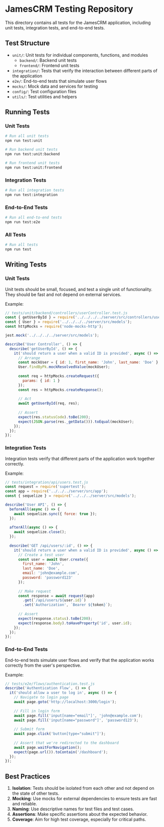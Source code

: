 # JamesCRM Testing Repository

This directory contains all tests for the JamesCRM application, including unit tests, integration tests, and end-to-end tests.

## Test Structure

- `unit/`: Unit tests for individual components, functions, and modules
  - `backend/`: Backend unit tests
  - `frontend/`: Frontend unit tests
- `integration/`: Tests that verify the interaction between different parts of the application
- `e2e/`: End-to-end tests that simulate user flows
- `mocks/`: Mock data and services for testing
- `config/`: Test configuration files
- `utils/`: Test utilities and helpers

## Running Tests

### Unit Tests

```bash
# Run all unit tests
npm run test:unit

# Run backend unit tests
npm run test:unit:backend

# Run frontend unit tests
npm run test:unit:frontend
```

### Integration Tests

```bash
# Run all integration tests
npm run test:integration
```

### End-to-End Tests

```bash
# Run all end-to-end tests
npm run test:e2e
```

### All Tests

```bash
# Run all tests
npm run test
```

## Writing Tests

### Unit Tests

Unit tests should be small, focused, and test a single unit of functionality. They should be fast and not depend on external services.

Example:

```javascript
// tests/unit/backend/controllers/userController.test.js
const { getUserById } = require('../../../../server/src/controllers/users');
const { User } = require('../../../../server/src/models');
const httpMocks = require('node-mocks-http');

jest.mock('../../../../server/src/models');

describe('User Controller', () => {
  describe('getUserById', () => {
    it('should return a user when a valid ID is provided', async () => {
      // Arrange
      const mockUser = { id: 1, first_name: 'John', last_name: 'Doe' };
      User.findByPk.mockResolvedValue(mockUser);
      
      const req = httpMocks.createRequest({
        params: { id: 1 }
      });
      const res = httpMocks.createResponse();
      
      // Act
      await getUserById(req, res);
      
      // Assert
      expect(res.statusCode).toBe(200);
      expect(JSON.parse(res._getData())).toEqual(mockUser);
    });
  });
});
```

### Integration Tests

Integration tests verify that different parts of the application work together correctly.

Example:

```javascript
// tests/integration/api/users.test.js
const request = require('supertest');
const app = require('../../../server/src/app');
const { sequelize } = require('../../../server/src/models');

describe('User API', () => {
  beforeAll(async () => {
    await sequelize.sync({ force: true });
  });
  
  afterAll(async () => {
    await sequelize.close();
  });
  
  describe('GET /api/users/:id', () => {
    it('should return a user when a valid ID is provided', async () => {
      // Create a test user
      const user = await User.create({
        first_name: 'John',
        last_name: 'Doe',
        email: 'john@example.com',
        password: 'password123'
      });
      
      // Make request
      const response = await request(app)
        .get(`/api/users/${user.id}`)
        .set('Authorization', `Bearer ${token}`);
      
      // Assert
      expect(response.status).toBe(200);
      expect(response.body).toHaveProperty('id', user.id);
    });
  });
});
```

### End-to-End Tests

End-to-end tests simulate user flows and verify that the application works correctly from the user's perspective.

Example:

```javascript
// tests/e2e/flows/authentication.test.js
describe('Authentication Flow', () => {
  it('should allow a user to log in', async () => {
    // Navigate to login page
    await page.goto('http://localhost:3000/login');
    
    // Fill in login form
    await page.fill('input[name="email"]', 'john@example.com');
    await page.fill('input[name="password"]', 'password123');
    
    // Submit form
    await page.click('button[type="submit"]');
    
    // Assert that we're redirected to the dashboard
    await page.waitForNavigation();
    expect(page.url()).toContain('/dashboard');
  });
});
```

## Best Practices

1. **Isolation**: Tests should be isolated from each other and not depend on the state of other tests.
2. **Mocking**: Use mocks for external dependencies to ensure tests are fast and reliable.
3. **Naming**: Use descriptive names for test files and test cases.
4. **Assertions**: Make specific assertions about the expected behavior.
5. **Coverage**: Aim for high test coverage, especially for critical paths.
